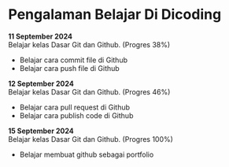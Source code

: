 # Pengalaman Belajar Di Dicoding

**11 September 2024**<br>
Belajar kelas Dasar Git dan Github. (Progres 38%)
* Belajar cara commit file di Github
* Belajar cara push file di Github

**12 September 2024**<br>
Belajar kelas Dasar Git dan Github. (Progres 46%)
* Belajar cara pull request di Github
* Belajar cara publish code di Github

**15 September 2024**<br>
Belajar kelas Dasar Git dan Github. (Progres 100%)
* Belajar membuat github sebagai portfolio
